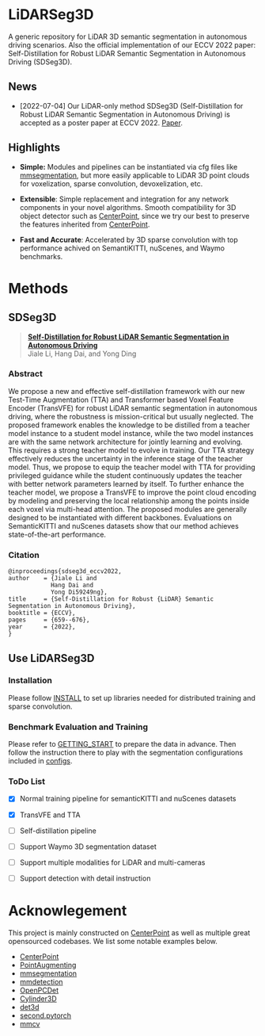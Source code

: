 # LiDARSeg3D


A generic repository for LiDAR 3D semantic segmentation in autonomous driving scenarios. Also the official implementation of our ECCV 2022 paper: Self-Distillation for Robust LiDAR Semantic Segmentation in Autonomous Driving (SDSeg3D).



## News

<!-- - [2022-07-14] Initial release for the implementation of SDSeg3D.   -->


- [2022-07-04] Our LiDAR-only method SDSeg3D (Self-Distillation for Robust LiDAR Semantic Segmentation in Autonomous Driving) is accepted as a poster paper at ECCV 2022. [Paper](https://link.springer.com/content/pdf/10.1007/978-3-031-19815-1_38.pdf?pdf=inline%20link).


<!-- ## Contact
Any questions or suggestions are welcome! 

Jiale Li [jialeli@zju.edu.cn](mailto:jialeli@zju.edu.cn) (ZJU), and
Hang Dai [hang.dai.cs@gmail.com](mailto:hang.dai.cs@gmail.com) (MBZUAI) -->


## Highlights

- **Simple:** Modules and pipelines can be instantiated via cfg files like [mmsegmentation](https://github.com/open-mmlab/mmsegmentation), but more easily applicable to LiDAR 3D point clouds for voxelization, sparse convolution, devoxelization, etc. 

- **Extensible**: Simple replacement and integration for any network components in your novel algorithms. Smooth compatibility for 3D object detector such as [CenterPoint](https://github.com/tianweiy/CenterPoint), since we try our best to preserve the features inherited from [CenterPoint](https://github.com/tianweiy/CenterPoint). 

- **Fast and Accurate**: Accelerated by 3D sparse convolution with top performance achived on SemantiKITTI, nuScenes, and Waymo benchmarks. 




# Methods
## SDSeg3D
> [**Self-Distillation for Robust LiDAR Semantic Segmentation in Autonomous Driving**](https://link.springer.com/content/pdf/10.1007/978-3-031-19815-1_38.pdf?pdf=inline%20link)            
> Jiale Li, Hang Dai, and Yong Ding        
 

### Abstract
We propose a new and effective self-distillation framework with our new Test-Time Augmentation (TTA) and Transformer based Voxel Feature Encoder (TransVFE) for robust LiDAR semantic segmentation in autonomous driving, where the robustness is mission-critical but usually neglected. The proposed framework enables the knowledge to be distilled from a teacher model instance to a student model instance, while the two model instances are with the same network architecture for jointly learning and evolving. This requires a strong teacher model to evolve in training. Our TTA strategy effectively reduces the uncertainty in the inference stage of the teacher model. Thus, we propose to equip the teacher model with TTA for providing privileged guidance while the student continuously updates the teacher with better network parameters learned by itself. To further enhance the teacher model, we propose a TransVFE to improve the point cloud encoding by modeling and preserving the local relationship among the points inside each voxel via multi-head attention. The proposed modules are generally designed to be instantiated with different backbones. Evaluations on SemanticKITTI and nuScenes datasets show that our method achieves state-of-the-art performance. 


### Citation
    @inproceedings{sdseg3d_eccv2022,
    author    = {Jiale Li and
                Hang Dai and
                Yong Di59249ng},
    title     = {Self-Distillation for Robust {LiDAR} Semantic Segmentation in Autonomous Driving},
    booktitle = {ECCV},
    pages     = {659--676},
    year      = {2022},
    }


## Use LiDARSeg3D


### Installation
Please follow [INSTALL](docs/INSTALL.md) to set up libraries needed for distributed training and sparse convolution.

### Benchmark Evaluation and Training 
Please refer to [GETTING_START](docs/GETTING_START.md) to prepare the data in advance. Then follow the instruction there to play with the segmentation configurations included in [configs](configs).



### ToDo List
- [x] Normal training pipeline for semanticKITTI and nuScenes datasets
- [x] TransVFE and TTA
- [ ] Self-distillation pipeline
- [ ] Support Waymo 3D segmentation dataset
- [ ] Support multiple modalities for LiDAR and multi-cameras 
- [ ] Support detection with detail instruction




# Acknowlegement
This project is mainly constructed on [CenterPoint](https://github.com/tianweiy/CenterPoint) as well as multiple great opensourced codebases. We list some notable examples below. 

* [CenterPoint](https://github.com/tianweiy/CenterPoint)
* [PointAugmenting](https://github.com/VISION-SJTU/PointAugmenting)
* [mmsegmentation](https://github.com/open-mmlab/mmsegmentation)
* [mmdetection](https://github.com/open-mmlab/mmdetection)
* [OpenPCDet](https://github.com/open-mmlab/OpenPCDet)
* [Cylinder3D](https://github.com/xinge008/Cylinder3D)
* [det3d](https://github.com/poodarchu/det3d)
* [second.pytorch](https://github.com/traveller59/second.pytorch)
* [mmcv](https://github.com/open-mmlab/mmcv)